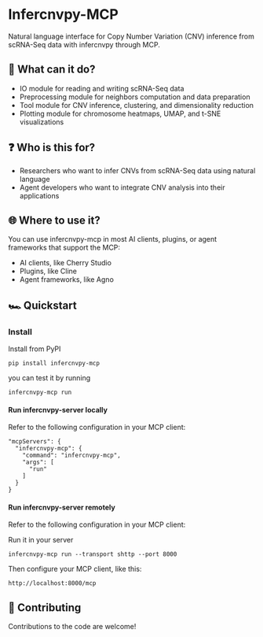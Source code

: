 # Infercnvpy-MCP

Natural language interface for Copy Number Variation (CNV) inference from scRNA-Seq data with infercnvpy through MCP.

## 🪩 What can it do?

- IO module for reading and writing scRNA-Seq data
- Preprocessing module for neighbors computation and data preparation
- Tool module for CNV inference, clustering, and dimensionality reduction
- Plotting module for chromosome heatmaps, UMAP, and t-SNE visualizations

## ❓ Who is this for?

- Researchers who want to infer CNVs from scRNA-Seq data using natural language
- Agent developers who want to integrate CNV analysis into their applications

## 🌐 Where to use it?

You can use infercnvpy-mcp in most AI clients, plugins, or agent frameworks that support the MCP:

- AI clients, like Cherry Studio
- Plugins, like Cline
- Agent frameworks, like Agno 

## 🏎️ Quickstart

### Install

Install from PyPI
```
pip install infercnvpy-mcp
```
you can test it by running
```
infercnvpy-mcp run
```

#### Run infercnvpy-server locally
Refer to the following configuration in your MCP client:

```
"mcpServers": {
  "infercnvpy-mcp": {
    "command": "infercnvpy-mcp",
    "args": [
      "run"
    ]
  }
}
```

#### Run infercnvpy-server remotely
Refer to the following configuration in your MCP client:

Run it in your server
```
infercnvpy-mcp run --transport shttp --port 8000
```

Then configure your MCP client, like this:
```
http://localhost:8000/mcp
```

## 🤝 Contributing

Contributions to the code are welcome! 